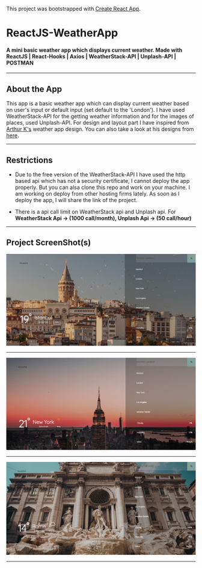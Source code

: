 This project was bootstrapped with [Create React App](https://github.com/facebook/create-react-app).

# ReactJS-WeatherApp

#### A mini basic weather app which displays current weather. Made with ReactJS | React-Hooks | Axios | WeatherStack-API | Unplash-API | POSTMAN

---

 ## About the App
 
 This app is a basic weather app which can display current weather based on user's input or default input (set default to the 'London'). I have used WeatherStack-API for the getting weather information and for the images of places, used Unplash-API. For design and layout part I have inspired from [Arthur K's](https://dribbble.com/shots/7376567-Weather-App-Website) weather app design. You can also take a look at his designs from [here](https://dribbble.com/thearthurk).  

---

## Restrictions

 * Due to the free version of the WeatherStack-API I have used the http based api which has not a security certificate, I cannot deploy the app properly. But you can alsa clone this repo and work on your machine. I am working on deploy from other hosting firms lately. As soon as I deploy the app, I will share the link of the project. 
 
 * There is a api call limit on WeatherStack api and Unplash api. For **WeatherStack Api -> (1000 call/month), Unplash Api -> (50 call/hour)**
 
 ---
 
 ## Project ScreenShot(s)
 
 ![Istanbul](https://github.com/Bgstatic/ReactJS-WeatherApp/blob/master/readme/Istanbul.png)
 
 ---
 
 ![New_York](https://github.com/Bgstatic/ReactJS-WeatherApp/blob/master/readme/New_York.png)
 
 ---
 
 ![Rome](https://github.com/Bgstatic/ReactJS-WeatherApp/blob/master/readme/Rome.png)
 
 ---
 

